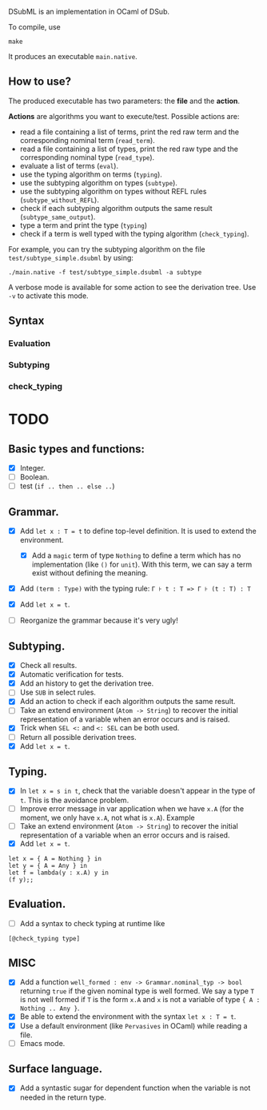 DSubML is an implementation in OCaml of DSub.

To compile, use
```
make
```

It produces an executable `main.native`.

## How to use?

The produced executable has two parameters: the **file** and the **action**.

**Actions** are algorithms you want to execute/test.
Possible actions are:
- read a file containing a list of terms, print the red raw term and the corresponding nominal term (`read_term`).
- read a file containing a list of types, print the red raw type and the corresponding nominal type (`read_type`).
- evaluate a list of terms (`eval`).
- use the typing algorithm on terms (`typing`).
- use the subtyping algorithm on types (`subtype`).
- use the subtyping algorithm on types without REFL rules (`subtype_without_REFL`).
- check if each subtyping algorithm outputs the same result
  (`subtype_same_output`).
- type a term and print the type (`typing`)
- check if a term is well typed with the typing algorithm (`check_typing`).

For example, you can try the subtyping algorithm on the file `test/subtype_simple.dsubml` by using:
```
./main.native -f test/subtype_simple.dsubml -a subtype
```

A verbose mode is available for some action to see the derivation tree. Use `-v`
to activate this mode.

## Syntax

### Evaluation

### Subtyping

### check_typing


TODO
====

## Basic types and functions:

- [x] Integer.
- [ ] Boolean.
- [ ] test (`if .. then .. else ..`)

## Grammar.

- [x] Add `let x : T = t` to define top-level definition. It is used to extend
  the environment.
  - [x] Add a `magic` term of type `Nothing` to define a term which has no
    implementation (like `()` for `unit`). With this term, we can say a term
    exist without defining the meaning.
- [x] Add `(term : Type)` with the typing rule: `Γ ⊦ t : T => Γ ⊦ (t : T) : T`
- [x] Add `let x = t`.

- [ ] Reorganize the grammar because it's very ugly!

## Subtyping.

- [x] Check all results.
- [x] Automatic verification for tests.
- [x] Add an history to get the derivation tree.
- [ ] Use `SUB` in select rules.
- [x] Add an action to check if each algorithm outputs the same result.
- [ ] Take an extend environment (`Atom -> String`) to recover the initial
  representation of a variable when an error occurs and is raised.
- [x] Trick when `SEL <:` and `<: SEL` can be both used.
- [ ] Return all possible derivation trees.
- [x] Add `let x = t`.

## Typing.

- [x] In `let x = s in t`, check that the variable doesn't appear in the type of
  `t`. This is the avoidance problem.
- [ ] Improve error message in var application when we have `x.A` (for the moment, we only have `x.A`, not what is `x.A`). Example
- [ ] Take an extend environment (`Atom -> String`) to recover the initial
  representation of a variable when an error occurs and is raised.
- [x] Add `let x = t`.

```
let x = { A = Nothing } in
let y = { A = Any } in
let f = lambda(y : x.A) y in
(f y);;
```

## Evaluation.

- [ ] Add a syntax to check typing at runtime like 
```
[@check_typing type]
```
## MISC

- [x] Add a function `well_formed : env -> Grammar.nominal_typ -> bool`
  returning `true` if the given nominal type is well formed. We say a type `T` is
  not well formed if `T` is the form `x.A` and `x` is not a variable of type `{ A :
  Nothing .. Any }`.
- [x] Be able to extend the environment with the syntax `let x : T = t`.
- [x] Use a default environment (like `Pervasives` in OCaml) while reading a file.
- [ ] Emacs mode.

## Surface language.

- [x] Add a syntastic sugar for dependent function when the variable is not
  needed in the return type.
